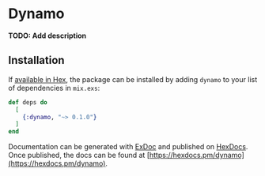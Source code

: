 # Dynamo

**TODO: Add description**

## Installation

If [available in Hex](https://hex.pm/docs/publish), the package can be installed
by adding `dynamo` to your list of dependencies in `mix.exs`:

```elixir
def deps do
  [
    {:dynamo, "~> 0.1.0"}
  ]
end
```

Documentation can be generated with [ExDoc](https://github.com/elixir-lang/ex_doc)
and published on [HexDocs](https://hexdocs.pm). Once published, the docs can
be found at [https://hexdocs.pm/dynamo](https://hexdocs.pm/dynamo).

